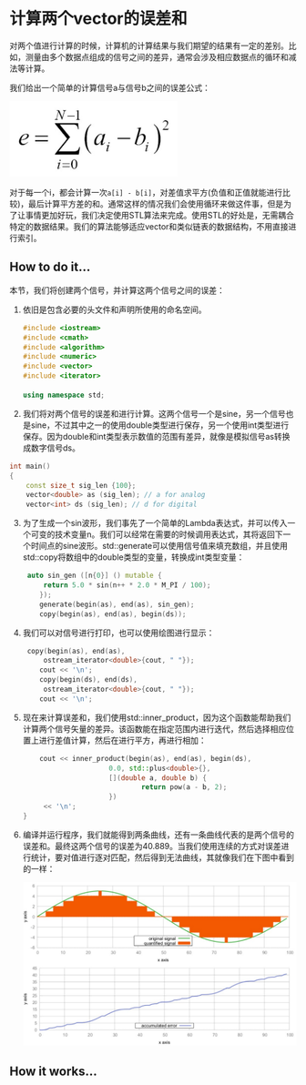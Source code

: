 # 计算两个vector的误差和

 对两个值进行计算的时候，计算机的计算结果与我们期望的结果有一定的差别。比如，测量由多个数据点组成的信号之间的差异，通常会涉及相应数据点的循环和减法等计算。

我们给出一个简单的计算信号a与信号b之间的误差公式：

![](../../images/chapter6/6-4-1.png)

对于每一个i，都会计算一次`a[i] - b[i]`，对差值求平方(负值和正值就能进行比较)，最后计算平方差的和。通常这样的情况我们会使用循环来做这件事，但是为了让事情更加好玩，我们决定使用STL算法来完成。使用STL的好处是，无需耦合特定的数据结果。我们的算法能够适应vector和类似链表的数据结构，不用直接进行索引。

## How to do it...

本节，我们将创建两个信号，并计算这两个信号之间的误差：

1. 依旧是包含必要的头文件和声明所使用的命名空间。

   ```c++
   #include <iostream>
   #include <cmath>
   #include <algorithm>
   #include <numeric>
   #include <vector>
   #include <iterator>

   using namespace std; 
   ```

2.  我们将对两个信号的误差和进行计算。这两个信号一个是sine，另一个信号也是sine，不过其中之一的使用double类型进行保存，另一个使用int类型进行保存。因为double和int类型表示数值的范围有差异，就像是模拟信号as转换成数字信号ds。

   ```c++
   int main()
   {
       const size_t sig_len {100};
       vector<double> as (sig_len); // a for analog
       vector<int> ds (sig_len); // d for digital
   ```

3. 为了生成一个sin波形，我们事先了一个简单的Lambda表达式，并可以传入一个可变的技术变量n。我们可以经常在需要的时候调用表达式，其将返回下一个时间点的sine波形。std::generate可以使用信号值来填充数组，并且使用std::copy将数组中的double类型的变量，转换成int类型变量：

   ```c++
   	auto sin_gen ([n{0}] () mutable {
       	return 5.0 * sin(n++ * 2.0 * M_PI / 100);
       });
       generate(begin(as), end(as), sin_gen);
       copy(begin(as), end(as), begin(ds));
   ```

4. 我们可以对信号进行打印，也可以使用绘图进行显示：

   ```c++
   	copy(begin(as), end(as),
       	ostream_iterator<double>{cout, " "});
       cout << '\n';
       copy(begin(ds), end(ds),
       	ostream_iterator<double>{cout, " "});
       cout << '\n'; 
   ```

5. 现在来计算误差和，我们使用std::inner_product，因为这个函数能帮助我们计算两个信号矢量的差异。该函数能在指定范围内进行迭代，然后选择相应位置上进行差值计算，然后在进行平方，再进行相加：

   ```c++
       cout << inner_product(begin(as), end(as), begin(ds),
       					0.0, std::plus<double>{},
       					[](double a, double b) {
      							return pow(a - b, 2);
       					})
       	<< '\n';
   }
   ```

6. 编译并运行程序，我们就能得到两条曲线，还有一条曲线代表的是两个信号的误差和。最终这两个信号的误差为40.889。当我们使用连续的方式对误差进行统计，要对值进行逐对匹配，然后得到无法曲线，其就像我们在下图中看到的一样：

   ![](../../images/chapter6/6-4-2.png)

## How it works...



